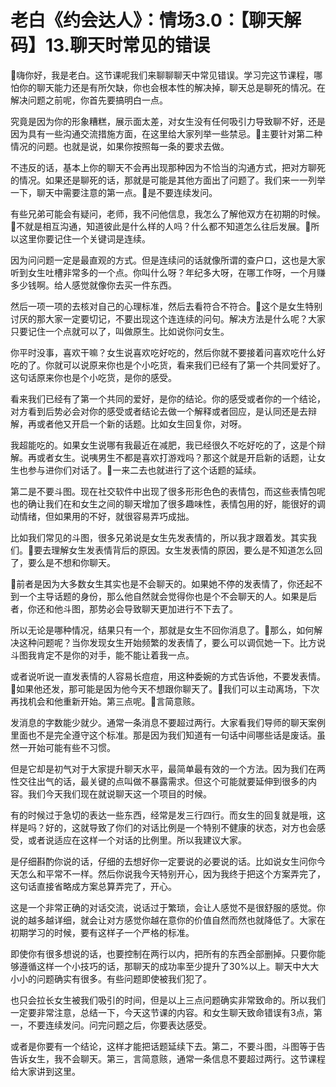 # 老白《约会达人》：情场3.0：【聊天解码】13.聊天时常见的错误

🎼嗨你好，我是老白。这节课呢我们来聊聊聊天中常见错误。学习完这节课程，哪怕你的聊天能力还是有所欠缺，你也会根本性的解决掉，聊天总是聊死的情况。在解决问题之前呢，你首先要搞明白一点。

究竟是因为你的形象糟糕，展示面太差，对女生没有任何吸引力导致聊不好，还是因为具有一些沟通交流措施方面，在这里给大家列举一些禁忌。🎼主要针对第二种情况的问题。也就是说，如果你按照每一条的要求去做。

不违反的话，基本上你的聊天不会再出现那种因为不恰当的沟通方式，把对方聊死的情况。如果还是聊死的话，那就是可能是其他方面出了问题了。我们来一一列举一下，聊天中需要注意的第一点。🎼是不要连续发问。

有些兄弟可能会有疑问，老师，我不问他信息，我怎么了解他双方在初期的时候。🎼不就是相互沟通，知道彼此是什么样的人吗？什么都不知道怎么往后发展。🎼所以这里你要记住一个关键词是连续。

因为问问题一定是最直观的方式。但是连续问的话就像所谓的查户口，这也是大家听到女生吐槽非常多的一个点。你叫什么呀？年纪多大呀，在哪工作呀，一个月赚多少钱啊。给人感觉就像你去买一件东西。

然后一项一项的去核对自己的心理标准，然后去看符合不符合。🎼这个是女生特别讨厌的那大家一定要切记，不要出现这个连连续的问句。解决方法是什么呢？大家只要记住一个点就可以了，叫做原生。比如说你问女生。

你平时没事，喜欢干嘛？女生说喜欢吃好吃的，然后你就不要接着问喜欢吃什么好吃的了。你就可以说原来你也是个小吃货，看来我们已经有了第一个共同爱好了。这句话原来你也是个小吃货，是你的感受。

看来我们已经有了第一个共同的爱好，是你的结论。你的感受或者你的一个结论，对方看到后势必会对你的感受或者结论去做一个解释或者回应，是认同还是去辩解，再或者他又开启一个新的话题。比如女生回复你，对呀。

我超能吃的。如果女生说哪有我最近在减肥，我已经很久不吃好吃的了，这是个辩解。再或者女生。说咦男生不都是喜欢打游戏吗？那这个就是开启新的话题，让女生也参与进你们对话了。🎼一来二去也就进行了这个话题的延续。

第二是不要斗图。现在社交软件中出现了很多形形色色的表情包，而这些表情包呢也的确让我们在和女生之间的聊天增加了很多趣味性，表情包用的好，能很好的调动情绪，但如果用的不好，就很容易弄巧成拙。

比如我们常见的斗图，很多兄弟说是女生先发表情的，所以我才跟着发。其实我们。🎼要去理解女生发表情背后的原因。女生发表情的原因，要么是不知道怎么回了，要么是不想和你聊天。

🎼前者是因为大多数女生其实也是不会聊天的。如果她不停的发表情了，你还起不到一个主导话题的身份，那么他自然就会觉得你也是个不会聊天的人。如果是后者，你还和他斗图，那势必会导致聊天更加进行不下去了。

所以无论是哪种情况，结果只有一个，那就是女生不回你消息了。🎼那么，如何解决这种问题呢？当你发现女生开始频繁的发表情了，要么可以调侃她一下。比方说斗图我肯定不是你的对手，能不能让着我一点。

或者说听说一直发表情的人容易长痘痘，用这种委婉的方式告诉他，不要发表情。🎼如果他还发，那可能是因为他今天不想跟你聊天了。🎼我们可以主动离场，下次再找机会和他重新开始。第三点呢。🎼言简意赅。

发消息的字数能少就少。通常一条消息不要超过两行。大家看我们导师的聊天案例里面也不是完全遵守这个标准。那是因为我们知道有一句话中间哪些话是废话。虽然一开始可能有些不习惯。

但是它却是初气对于大家提升聊天水平，最简单最有效的一个方法。因为我们在两性交往出气的话，最关键的点叫做不暴露需求。但这个可能就要延伸到很多的内容。我们今天我们现在就说聊天这一个项目的时候。

有的时候过于急切的表达一些东西，经常是发三行四行。而女生的回复就是哦，这样是吗？好的，这就导致了你们的对话比例是一个特别不健康的状态，对方也会感受，或者说适应在这样一个对话的比例里。所以我建议大家。

是仔细斟酌你说的话，仔细的去想好你一定要说的必要说的话。比如说女生问你今天怎么和平常不一样。然后你说我今天特别开心，因为我终于把这个方案弄完了，这句话直接省略成方案总算弄完了，开心。

这是一个非常正确的对话交流，说话过于繁琐，会让人感觉不是很舒服的感觉。你说的越多越详细，就会让对方感觉你越在意你的价值自然而然也就降低了。大家在初期学习的时候，要有这样子一个严格的标准。

即使你有很多想说的话，也要控制在两行以内，把所有的东西全部删掉。只要你能够遵循这样一个小技巧的话，那聊天的成功率至少提升了30%以上。聊天中大大小小的问题确实有很多。有些问题即使被我们犯了。

也只会拉长女生被我们吸引的时间，但是以上三点问题确实非常致命的。所以我们一定要非常注意，总结一下，今天这节课的内容。和女生聊天致命错误有3点，第一，不要连续发问。问完问题之后，你要表达感受。

或者是你要有一个结论，这样才能把话题延续下去。第二，不要斗图，斗图等于告告诉女生，我不会聊天。第三，言简意赅，通常一条信息不要超过两行。这节课程给大家讲到这里。

